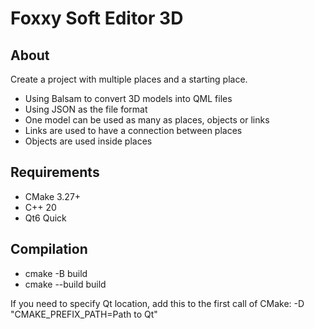 # Foxxy Soft Editor 3D

## About

Create a project with multiple places and a starting place.
- Using Balsam to convert 3D models into QML files
- Using JSON as the file format
- One model can be used as many as places, objects or links
- Links are used to have a connection between places
- Objects are used inside places

## Requirements

- CMake 3.27+
- C++ 20
- Qt6 Quick 

## Compilation

- cmake -B build
- cmake --build build

If you need to specify Qt location, add this to the first call of CMake: -D "CMAKE_PREFIX_PATH=Path to Qt"
